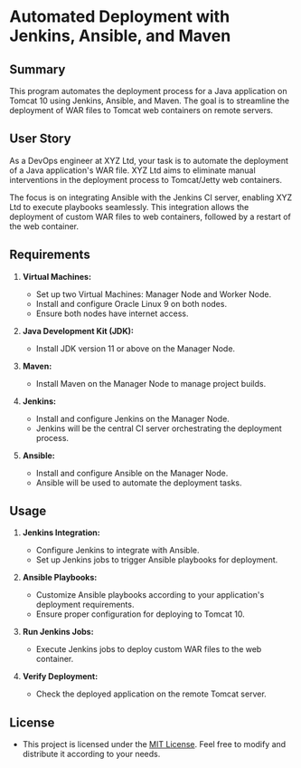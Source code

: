 # Automated Deployment with Jenkins, Ansible, and Maven

## Summary

This program automates the deployment process for a Java application on Tomcat 10 using Jenkins, Ansible, and Maven. The goal is to streamline the deployment of WAR files to Tomcat web containers on remote servers.

## User Story

As a DevOps engineer at XYZ Ltd, your task is to automate the deployment of a Java application's WAR file. XYZ Ltd aims to eliminate manual interventions in the deployment process to Tomcat/Jetty web containers.

The focus is on integrating Ansible with the Jenkins CI server, enabling XYZ Ltd to execute playbooks seamlessly. This integration allows the deployment of custom WAR files to web containers, followed by a restart of the web container.

## Requirements

1. **Virtual Machines:**
   - Set up two Virtual Machines: Manager Node and Worker Node.
   - Install and configure Oracle Linux 9 on both nodes.
   - Ensure both nodes have internet access.

2. **Java Development Kit (JDK):**
   - Install JDK version 11 or above on the Manager Node.

3. **Maven:**
   - Install Maven on the Manager Node to manage project builds.

4. **Jenkins:**
   - Install and configure Jenkins on the Manager Node.
   - Jenkins will be the central CI server orchestrating the deployment process.

5. **Ansible:**
   - Install and configure Ansible on the Manager Node.
   - Ansible will be used to automate the deployment tasks.


## Usage

1. **Jenkins Integration:**
   - Configure Jenkins to integrate with Ansible.
   - Set up Jenkins jobs to trigger Ansible playbooks for deployment.

2. **Ansible Playbooks:**
   - Customize Ansible playbooks according to your application's deployment requirements.
   - Ensure proper configuration for deploying to Tomcat 10.

3. **Run Jenkins Jobs:**
   - Execute Jenkins jobs to deploy custom WAR files to the web container.

4. **Verify Deployment:**
    - Check the deployed application on the remote Tomcat server.


## License
   - This project is licensed under the [MIT License](https://opensource.org/licenses/MIT). Feel free to modify and distribute it according to your needs.
